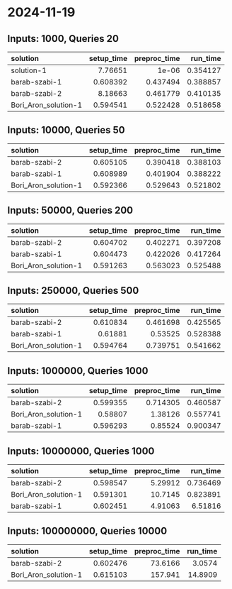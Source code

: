 # 2024-11-19

## Inputs: 1000, Queries 20

| solution             |   setup_time |   preproc_time |   run_time |
|:---------------------|-------------:|---------------:|-----------:|
| solution-1           |     7.76651  |       1e-06    |   0.354127 |
| barab-szabi-1        |     0.608392 |       0.437494 |   0.388857 |
| barab-szabi-2        |     8.18663  |       0.461779 |   0.410135 |
| Bori_Aron_solution-1 |     0.594541 |       0.522428 |   0.518658 |

## Inputs: 10000, Queries 50

| solution             |   setup_time |   preproc_time |   run_time |
|:---------------------|-------------:|---------------:|-----------:|
| barab-szabi-2        |     0.605105 |       0.390418 |   0.388103 |
| barab-szabi-1        |     0.608989 |       0.401904 |   0.388222 |
| Bori_Aron_solution-1 |     0.592366 |       0.529643 |   0.521802 |

## Inputs: 50000, Queries 200

| solution             |   setup_time |   preproc_time |   run_time |
|:---------------------|-------------:|---------------:|-----------:|
| barab-szabi-2        |     0.604702 |       0.402271 |   0.397208 |
| barab-szabi-1        |     0.604473 |       0.422026 |   0.417264 |
| Bori_Aron_solution-1 |     0.591263 |       0.563023 |   0.525488 |

## Inputs: 250000, Queries 500

| solution             |   setup_time |   preproc_time |   run_time |
|:---------------------|-------------:|---------------:|-----------:|
| barab-szabi-2        |     0.610834 |       0.461698 |   0.425565 |
| barab-szabi-1        |     0.61881  |       0.53525  |   0.528388 |
| Bori_Aron_solution-1 |     0.594764 |       0.739751 |   0.541662 |

## Inputs: 1000000, Queries 1000

| solution             |   setup_time |   preproc_time |   run_time |
|:---------------------|-------------:|---------------:|-----------:|
| barab-szabi-2        |     0.599355 |       0.714305 |   0.460587 |
| Bori_Aron_solution-1 |     0.58807  |       1.38126  |   0.557741 |
| barab-szabi-1        |     0.596293 |       0.85524  |   0.900347 |

## Inputs: 10000000, Queries 1000

| solution             |   setup_time |   preproc_time |   run_time |
|:---------------------|-------------:|---------------:|-----------:|
| barab-szabi-2        |     0.598547 |        5.29912 |   0.736469 |
| Bori_Aron_solution-1 |     0.591301 |       10.7145  |   0.823891 |
| barab-szabi-1        |     0.602451 |        4.91063 |   6.51816  |

## Inputs: 100000000, Queries 10000

| solution             |   setup_time |   preproc_time |   run_time |
|:---------------------|-------------:|---------------:|-----------:|
| barab-szabi-2        |     0.602476 |        73.6166 |     3.0574 |
| Bori_Aron_solution-1 |     0.615103 |       157.941  |    14.8909 |